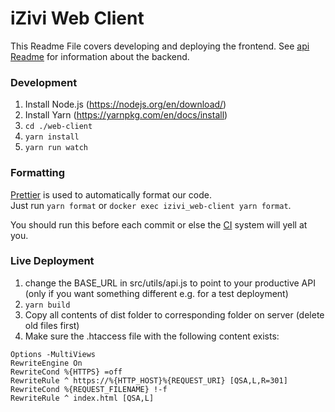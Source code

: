 # iZivi Web Client
This Readme File covers developing and deploying the frontend. See [api Readme](../api/readme.md) for information about the backend.

### Development
1. Install Node.js (https://nodejs.org/en/download/)
2. Install Yarn (https://yarnpkg.com/en/docs/install)
3. ``cd ./web-client``
4. ``yarn install``
5. ``yarn run watch``

### Formatting

[Prettier](https://prettier.io) is used to automatically format our code.  
Just run `yarn format` or `docker exec izivi_web-client yarn format`.

You should run this before each commit or else the [CI](https://travis-ci.org/stiftungswo) system will yell at you.


### Live Deployment
1. change the BASE_URL in src/utils/api.js to point to your productive API (only if you want something different e.g. for a test deployment)
2. ``yarn build``
3. Copy all contents of dist folder to corresponding folder on server (delete old files first)
4. Make sure the .htaccess file with the following content exists:
```
Options -MultiViews
RewriteEngine On
RewriteCond %{HTTPS} =off
RewriteRule ^ https://%{HTTP_HOST}%{REQUEST_URI} [QSA,L,R=301]
RewriteCond %{REQUEST_FILENAME} !-f
RewriteRule ^ index.html [QSA,L]
```
